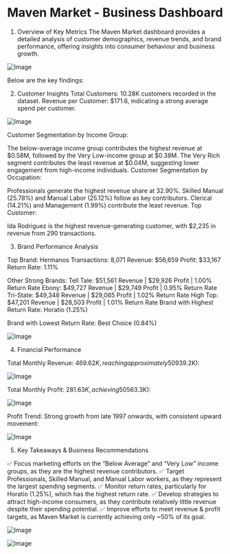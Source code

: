 # Maven Market - Business Dashboard

1. Overview of Key Metrics
The Maven Market dashboard provides a detailed analysis of customer demographics, revenue trends, and brand performance, offering insights into consumer behaviour and business growth.

![Image](https://github.com/user-attachments/assets/9cde8da6-2b88-4fbb-addd-e374ee56a357)

Below are the key findings:

2. Customer Insights
Total Customers: 10.28K customers recorded in the dataset.
Revenue per Customer: $171.6, indicating a strong average spend per customer.

![Image](https://github.com/user-attachments/assets/335c58a8-0bdd-4bad-bf94-764c08964a63)

Customer Segmentation by Income Group:

The below-average income group contributes the highest revenue at $0.58M, followed by the Very Low-income group at $0.38M.
The Very Rich segment contributes the least revenue at $0.04M, suggesting lower engagement from high-income individuals.
Customer Segmentation by Occupation:

Professionals generate the highest revenue share at 32.90%.
Skilled Manual (25.78%) and Manual Labor (25.12%) follow as key contributors.
Clerical (14.21%) and Management (1.99%) contribute the least revenue.
Top Customer:

Ida Rodriguez is the highest revenue-generating customer, with $2,235 in revenue from 290 transactions.

3. Brand Performance Analysis

Top Brand: Hermanos
Transactions: 8,071
Revenue: $56,659
Profit: $33,167
Return Rate: 1.11%


Other Strong Brands:
Tell Tale: $51,561 Revenue | $29,926 Profit | 1.00% Return Rate
Ebony: $49,727 Revenue | $29,749 Profit | 0.95% Return Rate
Tri-State: $49,348 Revenue | $29,065 Profit | 1.02% Return Rate
High Top: $47,201 Revenue | $28,503 Profit | 1.01% Return Rate
Brand with Highest Return Rate: Horatio (1.25%)

Brand with Lowest Return Rate: Best Choice (0.84%)

![Image](https://github.com/user-attachments/assets/bba0a5cd-cd03-4bb5-9d6c-4decb6a15fd2)

4. Financial Performance

Total Monthly Revenue: $469.62K, reaching approximately 50% of the target ($939.2K):

![Image](https://github.com/user-attachments/assets/b35129b0-1717-4e95-b915-a2e7b44b8e88)

Total Monthly Profit: $281.63K, achieving 50% of the profit target ($563.3K):

![Image](https://github.com/user-attachments/assets/81bf62ce-f554-49d9-8a4d-90dfc0ce3ed7)

Profit Trend: Strong growth from late 1997 onwards, with consistent upward movement:

![Image](https://github.com/user-attachments/assets/478f7ef6-7a68-46db-879b-4bc458d45c75)

5. Key Takeaways & Business Recommendations

✅ Focus marketing efforts on the “Below Average” and “Very Low” income groups, as they are the highest revenue contributors.
✅ Target Professionals, Skilled Manual, and Manual Labor workers, as they represent the largest spending segments.
✅ Monitor return rates, particularly for Horatio (1.25%), which has the highest return rate.
✅ Develop strategies to attract high-income consumers, as they contribute relatively little revenue despite their spending potential.
✅ Improve efforts to meet revenue & profit targets, as Maven Market is currently achieving only ~50% of its goal.

![Image](https://github.com/user-attachments/assets/4ca17835-78fa-4ccf-a8e7-0dac31da3d00)

![Image](https://github.com/user-attachments/assets/92383bbe-c59c-4f0c-a06e-84e79f81fe05)
